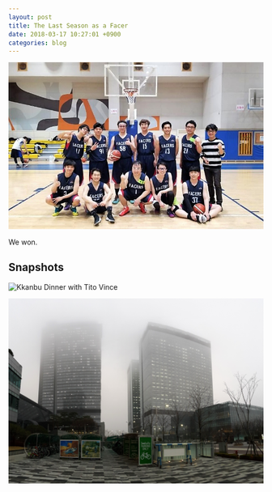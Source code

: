 ```yaml
---
layout: post
title: The Last Season as a Facer
date: 2018-03-17 10:27:01 +0900
categories: blog
---
```


![](/assets/img/20180317-facers.jpg "Facers Wanna One 2018")

We won.

## Snapshots
![](/assets/img/20180316-kkanbu.jpg "Kkanbu Dinner with Tito Vince")

![](/assets/img/20180315-foggy.jpg "Foggy Day in Digital City")
